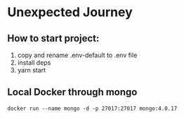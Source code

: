 # Unexpected Journey


## How to start project:
1. copy and rename .env-default to .env file
2. install deps
3. yarn start

## Local Docker through mongo
`docker run --name mongo -d -p 27017:27017 mongo:4.0.17`